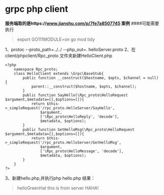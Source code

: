 # grpc php client 
**服务端取的是https://www.jianshu.com/p/7fe7a8507745 案例**
####可能需要执行
> export GO111MODULE=on
go mod tidy

1、protoc --proto_path=../../ --php_out=. helloServer.proto
2、在client/phpclient/Rpc_proto 文件夹新建HelloClient.php

    <?php
		namespace Rpc_proto;
		class HelloClient extends \Grpc\BaseStub{
			public function __construct($hostname, $opts, $channel = null) {
				parent::__construct($hostname, $opts, $channel);
			}
			public function SayHello(\Rpc_proto\HelloRequest $argument,$metadata=[],$options=[]){
				return $this->_simpleRequest('/rpc_proto.HelloServer/SayHello',
					$argument,
					['\Rpc_proto\HelloReply', 'decode'],
					$metadata, $options);
			}
			public function GetHelloMsg(\Rpc_proto\HelloRequest $argument,$metadata=[],$options=[]){
				return $this->_simpleRequest('/rpc_proto.HelloServer/GetHelloMsg',
					$argument,
					['\Rpc_proto\HelloMessage', 'decode'],
					$metadata, $options);
			}
		}
	?>

3、新建hello.php,并执行php hello.php
结果：
> helloGreenHat
 this is from server HAHA!